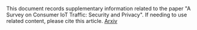 This document records supplementary information related to the paper "A Survey on Consumer IoT Traffic: Security and Privacy". If needing to use related content, please cite this article. [Arxiv](https://arxiv.org/abs/2403.16149)
